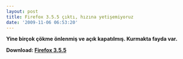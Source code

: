 ```yaml
---
layout: post
title: Firefox 3.5.5 çıktı, hızına yetişemiyoruz
date: '2009-11-06 06:53:20'
---
```


<strong>Yine birçok çökme önlenmiş ve açık kapatılmış. Kurmakta fayda var.</strong>

<strong><strong>Download:</strong> <a rel="nofollow" href="http://download.mozilla.org/?product=firefox-3.5.5&amp;os=win&amp;lang=tr" target="_blank"><strong>Firefox 3.5.5</strong></a></strong>